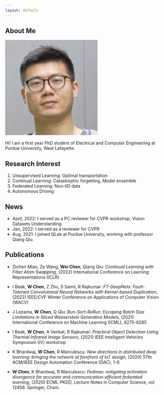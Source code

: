 ```yaml
---
layout: default
---
```


## About Me

<img class="profile-picture" src="weichen.jpeg">

Hi! I am a first year PhD student of Electrical and Computer Engineering at Purdue University, West Lafayette.

<!-- This is a [link](http://google.com). -->

<!-- This is a jekyll based resume template. You can find the full source code on [GitHub](https://github.com/bk2dcradle/researcher) -->

## Research Interest

1. Unsupervised Learning: Optimal transportation
2. Continual Learning: Catastrophic forgetting, Model ensemble
3. Federated Learning: Non-IID data
4. Autonomous Driving

## News

* April, 2022: I served as a PC reviewer for CVPR workshop, Vision Datasets Understanding
* Jan, 2022: I served as a reviewer for CVPR
* Aug, 2021: I joined QLab at Purdue University, working with professor Qiang Qiu.

## Publications

* Zichen Miao, Ze Wang, **Wei Chen**, Qiang Qiu: *Continual Learning with Filter Atom Swapping*, (2022) International Conference on Learning Representations (ICLR)

* I Beak, **W Chen**, Z Zhu, S Samii, R Rajkumar: *FT-DeepNets: Fault-Tolerant Convolutional Neural Networks with Kernel-based Duplication*, (2022) IEEE/CVF Winter Conference on Applications of Computer Vision (WACV)

* J Lezama, **W Chen**, Q Qiu: *Run-Sort-ReRun: Escaping Batch Size Limitations in Sliced Wasserstein Generative Models*, (2021) International Conference on Machine Learning (ICML), 6275-6285

* I Beak, **W Chen**, A Venkat, R Rajkumar: *Practical Object Detection Using Thermal Infrared Image Sensors*, (2021) IEEE Intelligent Vehicles Symposium (IV) workshop

* K Bhardwaj, **W Chen**, R Marculescu: *New directions in distributed deep learning: bringing the network at forefront of IoT design*, (2020) 57th ACM/IEEE Design Automation Conference (DAC), 1-6

* **W Chen**, K Bhardwaj, R Marculescu: *Fedmax: mitigating activation divergence for accurate and communication-efficient federated learning*, (2020) ECML PKDD, Lecture Notes in Computer Science, vol 12458. Springer, Cham.


<!-- ## Typography

This is a [link](http://google.com). Something *italics* and something **bold**.

Here is a table

Year | Award | Category
-----|-------|--------
2014 | Emmy  | Won Outstanding Lead Actor in a miniseries or a movie
2015 | BAFTA | Nominated for Best Leading Actor for Sherlock
2014 | Satellite | Won Best Actor miniseries or television film

Here is a horizontal rule

---

Here is a blockquote

> To a great mind, nothing is little

## References

* Foo Bar: Head of Department, Placeholder Names, Lorem
* John Doe: Associate Professor, Department of Computer Science, Ipsum -->
